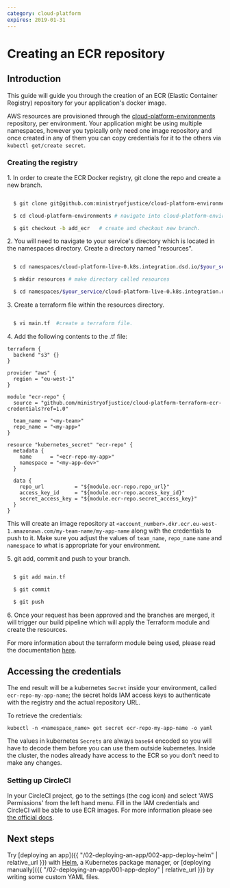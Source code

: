 ```yaml
---
category: cloud-platform
expires: 2019-01-31
---
```

# Creating an ECR repository

## Introduction

This guide will guide you through the creation of an ECR (Elastic Container Registry) repository for your application's docker image.

AWS resources are provisioned through the [cloud-platform-environments](https://github.com/ministryofjustice/cloud-platform-environments/) repository, per environment. Your application might be using multiple namespaces, however you typically only need one image repository and once created in any of them you can copy credentials for it to the others via `kubectl get/create secret`.

### Creating the registry

1\. In order to create the ECR Docker registry, git clone the repo and create a new branch.

```bash

  $ git clone git@github.com:ministryofjustice/cloud-platform-environments.git #git clone repo

  $ cd cloud-platform-environments # navigate into cloud-platform-environments directory.

  $ git checkout -b add_ecr   # create and checkout new branch.

```

2\. You will need to navigate to your service's directory which is located in the namespaces directory. Create a directory named "resources".

```bash

  $ cd namespaces/cloud-platform-live-0.k8s.integration.dsd.io/$your_service  #navigate to your service's directory.

  $ mkdir resources # make directory called resources

  $ cd namespaces/$your_service/cloud-platform-live-0.k8s.integration.dsd.io/resources

```

3\. Create a terraform file within the resources directory.

```bash

  $ vi main.tf  #create a terraform file.

```

4\. Add the following contents to the .tf file:

```
terraform {
  backend "s3" {}
}

provider "aws" {
  region = "eu-west-1"
}

module "ecr-repo" {
  source = "github.com/ministryofjustice/cloud-platform-terraform-ecr-credentials?ref=1.0"

  team_name = "<my-team>"
  repo_name = "<my-app>"
}

resource "kubernetes_secret" "ecr-repo" {
  metadata {
    name      = "<ecr-repo-my-app>"
    namespace = "<my-app-dev>"
  }

  data {
    repo_url          = "${module.ecr-repo.repo_url}"
    access_key_id     = "${module.ecr-repo.access_key_id}"
    secret_access_key = "${module.ecr-repo.secret_access_key}"
  }
}
```

This will create an image repository at `<account_number>.dkr.ecr.eu-west-1.amazonaws.com/my-team-name/my-app-name` along with the credentials to push to it. Make sure you adjust the values of `team_name`, `repo_name` `name` and `namespace` to what is appropriate for your environment.

5\. git add, commit and push to your branch.

```bash

  $ git add main.tf

  $ git commit

  $ git push

```
6\. Once your request has been approved and the branches are merged, it will trigger our build pipeline which will apply the Terraform module and create the resources.

For more information about the terraform module being used, please read the documentation [here](https://github.com/ministryofjustice/cloud-platform-terraform-ecr-credentials).

## Accessing the credentials

The end result will be a kubernetes `Secret` inside your environment, called `ecr-repo-my-app-name`; the secret holds IAM access keys to authenticate with the registry and the actual repository URL.

To retrieve the credentials:
```
kubectl -n <namespace_name> get secret ecr-repo-my-app-name -o yaml
```

The values in kubernetes `Secrets` are always `base64` encoded so you will have to decode them before you can use them outside kubernetes. Inside the cluster, the nodes already have access to the ECR so you don't need to make any changes.

### Setting up CircleCI
In your CircleCI project, go to the settings (the cog icon) and select 'AWS Permissions' from the left hand menu. Fill in the IAM credentials and CircleCI will be able to use ECR images. For more information please see [the official docs](https://circleci.com/docs/2.0/private-images/).


## Next steps

Try [deploying an app]({{ "/02-deploying-an-app/002-app-deploy-helm" | relative_url }}) with [Helm](https://helm.sh/), a Kubernetes package manager, or [deploying manually]({{ "/02-deploying-an-app/001-app-deploy" | relative_url }}) by writing some custom YAML files.
